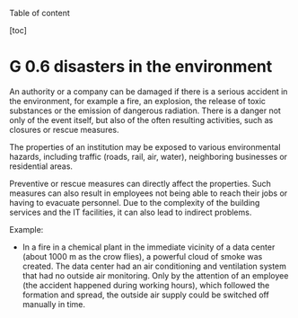 Table of content

[toc]
 
G 0.6 disasters in the environment
============================

An authority or a company can be damaged if there is a serious accident in the environment, for example a fire, an explosion, the release of toxic substances or the emission of dangerous radiation. There is a danger not only of the event itself, but also of the often resulting activities, such as closures or rescue measures.

The properties of an institution may be exposed to various environmental hazards, including traffic (roads, rail, air, water), neighboring businesses or residential areas.

Preventive or rescue measures can directly affect the properties. Such measures can also result in employees not being able to reach their jobs or having to evacuate personnel. Due to the complexity of the building services and the IT facilities, it can also lead to indirect problems.

Example:

* In a fire in a chemical plant in the immediate vicinity of a data center (about 1000 m as the crow flies), a powerful cloud of smoke was created. The data center had an air conditioning and ventilation system that had no outside air monitoring. Only by the attention of an employee (the accident happened during working hours), which followed the formation and spread, the outside air supply could be switched off manually in time.

